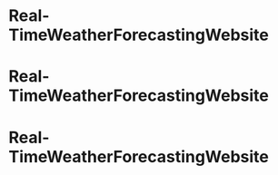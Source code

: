 # Real-TimeWeatherForecastingWebsite
# Real-TimeWeatherForecastingWebsite
# Real-TimeWeatherForecastingWebsite
